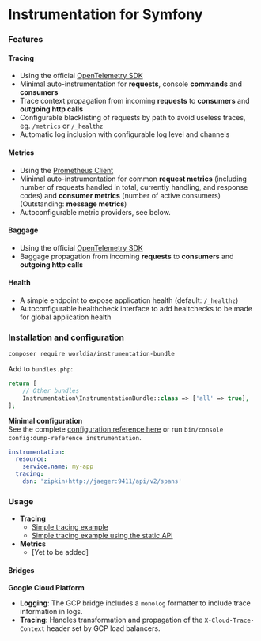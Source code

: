 # Instrumentation for Symfony

### Features

#### Tracing
- Using the official [OpenTelemetry SDK](https://github.com/open-telemetry/opentelemetry-php)
- Minimal auto-instrumentation for **requests**, console **commands** and **consumers**
- Trace context propagation from incoming **requests** to **consumers** and **outgoing http calls**
- Configurable blacklisting of requests by path to avoid useless traces, eg. `/metrics` or `/_healthz`
- Automatic log inclusion with configurable log level and channels

#### Metrics
- Using the [Prometheus Client](https://github.com/PromPHP/prometheus_client_php)
- Minimal auto-instrumentation for common **request metrics** (including number of requests handled in total, currently handling, and response codes) and **consumer metrics** (number of active consumers) (Outstanding: **message metrics**)
- Autoconfigurable metric providers, see below.

#### Baggage
- Using the official [OpenTelemetry SDK](https://github.com/open-telemetry/opentelemetry-php)
- Baggage propagation from incoming **requests** to **consumers** and **outgoing http calls**

#### Health
- A simple endpoint to expose application health (default: `/_healthz`)
- Autoconfigurable healthcheck interface to add healtchecks to be made for global application health

### Installation and configuration

```sh
composer require worldia/instrumentation-bundle
```

Add to ```bundles.php```:
```php
return [
    // Other bundles
    Instrumentation\InstrumentationBundle::class => ['all' => true],
];
```

**Minimal configuration**  
See the complete [configuration reference here](./docs/config-reference.md) or run ```bin/console config:dump-reference instrumentation```.

```yaml
instrumentation:
  resource:
    service.name: my-app
  tracing:
    dsn: 'zipkin+http://jaeger:9411/api/v2/spans'
```

### Usage

- **Tracing**
    - [Simple tracing example](./docs/tracing/simple-trace.md)
    - [Simple tracing example using the static API](./docs/tracing/static-usage.md)
- **Metrics**
    - [Yet to be added]

#### Bridges

**Google Cloud Platform**
- **Logging**: The GCP bridge includes a `monolog` formatter to include trace information in logs.
- **Tracing**: Handles transformation and propagation of the `X-Cloud-Trace-Context` header set by GCP load balancers.
